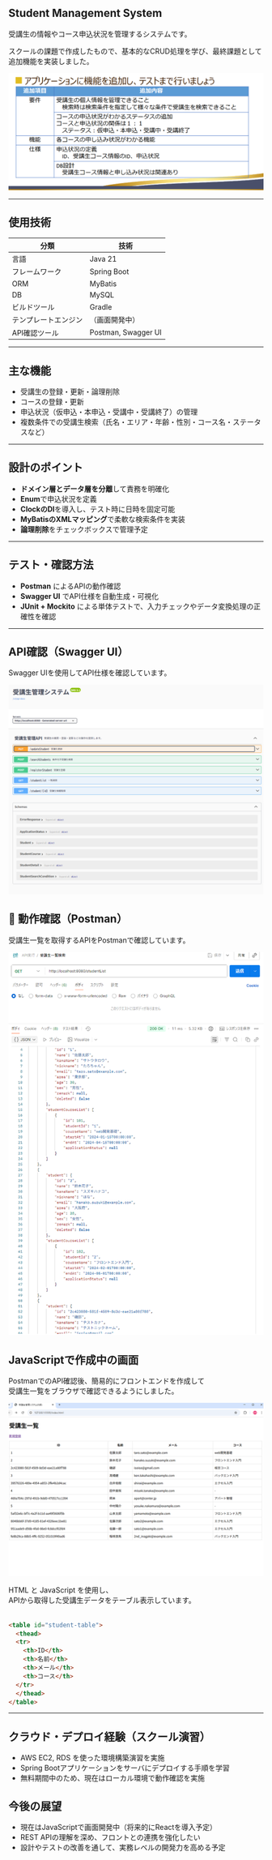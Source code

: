 ## Student Management System

受講生の情報やコース申込状況を管理するシステムです。

スクールの課題で作成したもので、基本的なCRUD処理を学び、最終課題として追加機能を実装しました。

![kadai.png](docs/images/kadai.png)

---

## 使用技術

| 分類         | 技術                  |
|------------|---------------------|
| 言語         | Java 21             |
| フレームワーク    | Spring Boot         |
| ORM        | MyBatis             |
| DB         | MySQL               |
| ビルドツール     | Gradle              |
| テンプレートエンジン | （画面開発中）             |
| API確認ツール   | Postman, Swagger UI |

---

## 主な機能

- 受講生の登録・更新・論理削除
- コースの登録・更新
- 申込状況（仮申込・本申込・受講中・受講終了）の管理
- 複数条件での受講生検索（氏名・エリア・年齢・性別・コース名・ステータスなど）

---

## 設計のポイント

- **ドメイン層とデータ層を分離**して責務を明確化
- **Enum**で申込状況を定義
- **ClockのDI**を導入し、テスト時に日時を固定可能
- **MyBatisのXMLマッピング**で柔軟な検索条件を実装
- **論理削除**をチェックボックスで管理予定

---

## テスト・確認方法

- **Postman** によるAPIの動作確認
- **Swagger UI** でAPI仕様を自動生成・可視化
- **JUnit + Mockito** による単体テストで、入力チェックやデータ変換処理の正確性を確認

---

## API確認（Swagger UI）

Swagger UIを使用してAPI仕様を確認しています。

![Swagger UI](docs/images/swagger-ui.png)

## 🧪 動作確認（Postman）

受講生一覧を取得するAPIをPostmanで確認しています。

![PostmanでのAPI確認](docs/images/postman-get-studentList.png)

## JavaScriptで作成中の画面

PostmanでのAPI確認後、簡易的にフロントエンドを作成して  
受講生一覧をブラウザで確認できるようにしました。

![受講生一覧画面](docs/images/js-student-list.png)

HTML と JavaScript を使用し、  
APIから取得した受講生データをテーブル表示しています。

```html

<table id="student-table">
  <thead>
  <tr>
    <th>ID</th>
    <th>名前</th>
    <th>メール</th>
    <th>コース</th>
  </tr>
  </thead>
</table>
```

---

## クラウド・デプロイ経験（スクール演習）

- AWS EC2, RDS を使った環境構築演習を実施
- Spring Bootアプリケーションをサーバにデプロイする手順を学習
- 無料期間中のため、現在はローカル環境で動作確認を実施

## 今後の展望

- 現在はJavaScriptで画面開発中（将来的にReactを導入予定）
- REST APIの理解を深め、フロントとの連携を強化したい
- 設計やテストの改善を通して、実務レベルの開発力を高める予定
